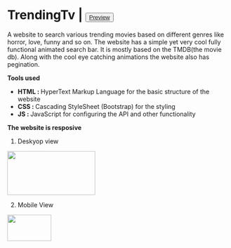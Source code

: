 # TrendingTv | <button><a href="http://lovely-anand.rf.gd/">Preview</a></button>

A website to search various trending movies based on different genres like horror, love, funny and so on. The website has a simple yet very cool fully functional animated search bar. It is mostly based on the TMDB(the movie db). Along with the cool eye catching animations the website also has pegination.

<B>Tools used</B>
<ul>
<li><b>HTML : </b> HyperText Markup Language for the basic structure of the website</li>
<li><b>CSS : </b> Cascading StyleSheet (Bootstrap) for the styling</li>
<li><b>JS : </b> JavaScript for configuring the API and other functionality</li>
</ul>

<b>The website is resposive </b>

1. Deskyop view

  <img src="https://user-images.githubusercontent.com/75883300/235811056-edbbeb9a-3b8a-4fcd-a076-bb6d33f342ec.mp4" height="100" width="200">
  

2. Mobile View

<img src="https://user-images.githubusercontent.com/75883300/235812065-e88fddc4-e2a9-4959-95fe-ab8ace39b024.mp4" height="60" width="100">

